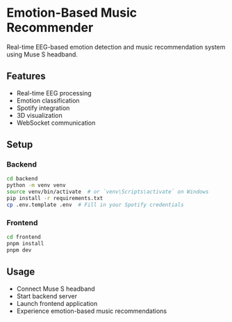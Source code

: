 # Emotion-Based Music Recommender

Real-time EEG-based emotion detection and music recommendation system using Muse S headband.

## Features

- Real-time EEG processing
- Emotion classification
- Spotify integration
- 3D visualization
- WebSocket communication

## Setup

### Backend

```bash
cd backend
python -m venv venv
source venv/bin/activate  # or `venv\Scripts\activate` on Windows
pip install -r requirements.txt
cp .env.template .env  # Fill in your Spotify credentials
```

### Frontend

```bash
cd frontend
pnpm install
pnpm dev
```

## Usage

- Connect Muse S headband
- Start backend server
- Launch frontend application
- Experience emotion-based music recommendations
